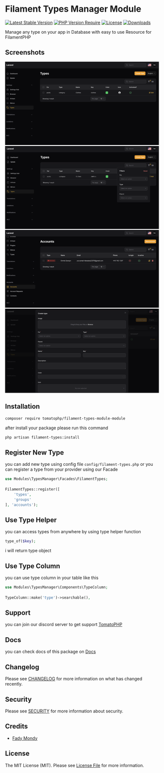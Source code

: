 # Filament Types Manager Module

[![Latest Stable Version](https://poser.pugx.org/tomatophp/filament-types-module/version.svg)](https://packagist.org/packages/tomatophp/filament-types-module)
[![PHP Version Require](http://poser.pugx.org/tomatophp/filament-types-module/require/php)](https://packagist.org/packages/tomatophp/filament-types-module)
[![License](https://poser.pugx.org/tomatophp/filament-types-module/license.svg)](https://packagist.org/packages/tomatophp/filament-types-module)
[![Downloads](https://poser.pugx.org/tomatophp/filament-types-module/d/total.svg)](https://packagist.org/packages/tomatophp/filament-types-module)

Manage any type on your app in Database with easy to use Resource for FilamentPHP

## Screenshots

![Types](https://github.com/tomatophp/filament-types-module/blob/master/arts/types.png)
![Filters](https://github.com/tomatophp/filament-types-module/blob/master/arts/filters.png)
![Type Col](https://github.com/tomatophp/filament-types-module/blob/master/arts/type-col.png)
![Form](https://github.com/tomatophp/filament-types-module/blob/master/arts/form.png)

## Installation

```bash
composer require tomatophp/filament-types-module-module
```
after install your package please run this command

```bash
php artisan filament-types:install
```

## Register New Type

you can add new type using config file `config/filament-types.php` or you can register a type from your provider using our Facade

```php
use Modules\TypesManager\Facades\FilamentTypes;

FilamentTypes::register([
    'types',
    'groups'
], 'accounts');
```

## Use Type Helper

you can access types from anywhere by using type helper function

```php
type_of($key);
```

i will return type object

## Use Type Column

you can use type column in your table like this

```php
use Modules\TypesManager\Components\TypeColumn;

TypeColumn::make('type')->searchable(),
```

## Support

you can join our discord server to get support [TomatoPHP](https://discord.gg/Xqmt35Uh)

## Docs

you can check docs of this package on [Docs](https://docs.tomatophp.com/plugins/laravel-package-generator)

## Changelog

Please see [CHANGELOG](CHANGELOG.md) for more information on what has changed recently.

## Security

Please see [SECURITY](SECURITY.md) for more information about security.

## Credits

- [Fady Mondy](mailto:info@3x1.io)

## License

The MIT License (MIT). Please see [License File](LICENSE.md) for more information.
